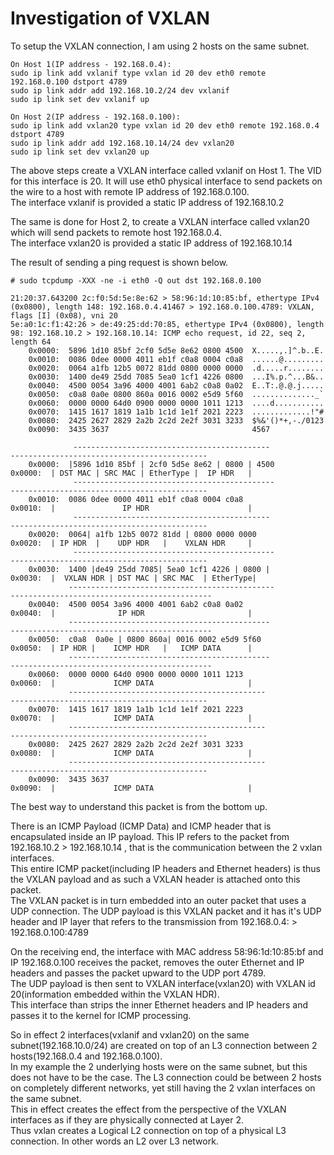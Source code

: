 # Investigation of VXLAN 

To setup the VXLAN connection, I am using 2 hosts on the same subnet. <br>
```
On Host 1(IP address - 192.168.0.4):
sudo ip link add vxlanif type vxlan id 20 dev eth0 remote 192.168.0.100 dstport 4789
sudo ip link addr add 192.168.10.2/24 dev vxlanif
sudo ip link set dev vxlanif up

On Host 2(IP address - 192.168.0.100):
sudo ip link add vxlan20 type vxlan id 20 dev eth0 remote 192.168.0.4 dstport 4789
sudo ip link addr add 192.168.10.14/24 dev vxlan20
sudo ip link set dev vxlan20 up

```
The above steps create a VXLAN interface called vxlanif on Host 1. The VID for this interface is 20. It will use eth0 physical interface to send packets on the wire to a host with remote IP address of 192.168.0.100. <br>
The interface vxlanif is provided a static IP address of 192.168.10.2 <br>

The same is done for Host 2, to create a VXLAN interface called vxlan20 which will send packets to remote host 192.168.0.4. <br>
The interface vxlan20 is provided a static IP address of 192.168.10.14 <br>

The result of sending a ping request is shown below. 
```
# sudo tcpdump -XXX -ne -i eth0 -Q out dst 192.168.0.100 

21:20:37.643200 2c:f0:5d:5e:8e:62 > 58:96:1d:10:85:bf, ethertype IPv4 (0x0800), length 148: 192.168.0.4.41467 > 192.168.0.100.4789: VXLAN, flags [I] (0x08), vni 20
5e:a0:1c:f1:42:26 > de:49:25:dd:70:85, ethertype IPv4 (0x0800), length 98: 192.168.10.2 > 192.168.10.14: ICMP echo request, id 22, seq 2, length 64
	0x0000:  5896 1d10 85bf 2cf0 5d5e 8e62 0800 4500  X.....,.]^.b..E.
	0x0010:  0086 0dee 0000 4011 eb1f c0a8 0004 c0a8  ......@.........
	0x0020:  0064 a1fb 12b5 0072 81dd 0800 0000 0000  .d.....r........
	0x0030:  1400 de49 25dd 7085 5ea0 1cf1 4226 0800  ...I%.p.^...B&..
	0x0040:  4500 0054 3a96 4000 4001 6ab2 c0a8 0a02  E..T:.@.@.j.....
	0x0050:  c0a8 0a0e 0800 860a 0016 0002 e5d9 5f60  .............._`
	0x0060:  0000 0000 64d0 0900 0000 0000 1011 1213  ....d...........
	0x0070:  1415 1617 1819 1a1b 1c1d 1e1f 2021 2223  .............!"#
	0x0080:  2425 2627 2829 2a2b 2c2d 2e2f 3031 3233  $%&'()*+,-./0123
	0x0090:  3435 3637                                4567

              --------------------------------------------                                     --------------------------------------------
	0x0000:  |5896 1d10 85bf | 2cf0 5d5e 8e62 | 0800 | 4500                          0x0000:  | DST MAC | SRC MAC | EtherType |  IP HDR   |
              ---------------------------------------------                                    --------------------------------------------
	0x0010:  0086 0dee 0000 4011 eb1f c0a8 0004 c0a8                                 0x0010:  |               IP HDR                      |
              --------------------------------------------                                     --------------------------------------------
	0x0020:  0064| a1fb 12b5 0072 81dd | 0800 0000 0000                              0x0020:  | IP HDR  |    UDP HDR   |    VXLAN HDR     |
              ---------------------------------------------                                    --------------------------------------------
	0x0030:  1400 |de49 25dd 7085| 5ea0 1cf1 4226 | 0800 |                           0x0030:  |  VXLAN HDR | DST MAC | SRC MAC  | EtherType|
             ----------------------------------------------                                   ---------------------------------------------
	0x0040:  4500 0054 3a96 4000 4001 6ab2 c0a8 0a02                                 0x0040:  |              IP HDR                       |
             ---------------------------------------------                                    ---------------------------------------------
	0x0050:  c0a8  0a0e | 0800 860a| 0016 0002 e5d9 5f60                             0x0050:  | IP HDR |    ICMP HDR   |   ICMP DATA      |
             ---------------------------------------------                                    ---------------------------------------------
	0x0060:  0000 0000 64d0 0900 0000 0000 1011 1213                                 0x0060:  |             ICMP DATA                     |
             --------------------------------------------                                     --------------------------------------------
	0x0070:  1415 1617 1819 1a1b 1c1d 1e1f 2021 2223                                 0x0070:  |             ICMP DATA                     |
             --------------------------------------------                                     --------------------------------------------
	0x0080:  2425 2627 2829 2a2b 2c2d 2e2f 3031 3233                                 0x0080:  |             ICMP DATA                     |
             --------------------------------------------                                     --------------------------------------------
	0x0090:  3435 3637                                                               0x0090:  |             ICMP DATA                     |

```
The best way to understand this packet is from the bottom up. 

There is an ICMP Payload (ICMP Data) and ICMP header that is encapsulated inside an IP payload. This IP refers to the packet from 192.168.10.2 > 192.168.10.14 , that is the communication between the 2 vxlan interfaces. <br>
This entire ICMP packet(including IP headers and Ethernet headers) is thus the VXLAN payload and as such a VXLAN header is attached onto this packet. <br>
The VXLAN packet is in turn embedded into an outer packet that uses a UDP connection. The UDP payload is this VXLAN packet and it has it's UDP header and IP layer that refers to the transmission from 192.168.0.4:<some port> > 192.168.0.100:4789 <br>

On the receiving end, the interface with MAC address 58:96:1d:10:85:bf and IP 192.168.0.100 receives the packet, removes the outer Ethernet and IP headers and passes the packet upward to the UDP port 4789. <br>
The UDP payload is then sent to VXLAN interface(vxlan20) with VXLAN id 20(information embedded within the VXLAN HDR). <br>
This interface than strips the inner Ethernet headers and IP headers and passes it to the kernel for ICMP processing. <br>

So in effect 2 interfaces(vxlanif and vxlan20) on the same subnet(192.168.10.0/24) are created on top of an L3 connection between 2 hosts(192.168.0.4 and 192.168.0.100). <br>
In my example the 2 underlying hosts were on the same subnet, but this does not have to be the case. The L3 connection could be between 2 hosts on completely different networks, yet still having the 2 vxlan interfaces on the same subnet. <br>
This in effect creates the effect from the perspective of the VXLAN interfaces as if they are physically connected at Layer 2. <br>
Thus vxlan creates a Logical L2 connection on top of a physical L3 connection. In other words an L2 over L3 network. 
